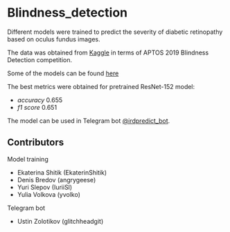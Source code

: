 # Blindness_detection
Different models were trained to predict the severity of diabetic retinopathy based on oculus fundus images.

The data was obtained from [Kaggle](https://www.kaggle.com/competitions/aptos2019-blindness-detection/data) in terms of APTOS 2019 Blindness Detection competition.

Some of the models can be found [here](https://drive.google.com/drive/folders/1TFusD9x4mBU0HftTc6vu2qAixpNP9B3v?usp=sharing)

The best metrics were obtained for pretrained ResNet-152 model:
- *accuracy* 0.655
- *f1 score* 0.651

The model can be used in Telegram bot [@irdpredict_bot](https://t.me/irdpredict_bot).

## Contributors
Model training
- Ekaterina Shitik (EkaterinShitik)
- Denis Bredov (angrygeese)
- Yuri Slepov (IuriiSl)
- Yulia Volkova (yvolko)

Telegram bot
- Ustin Zolotikov (glitchheadgit)
